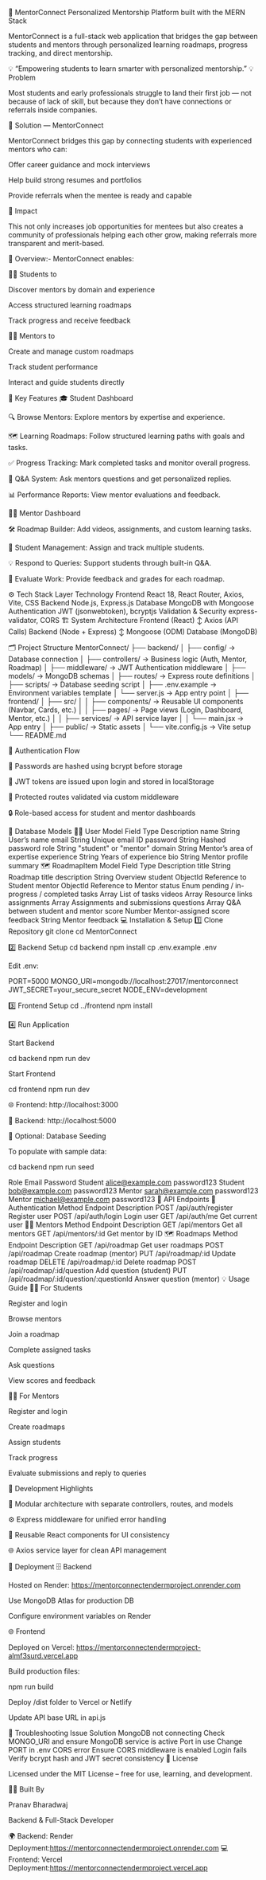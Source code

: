 🌟 MentorConnect
Personalized Mentorship Platform built with the MERN Stack

MentorConnect is a full-stack web application that bridges the gap between students and mentors through personalized learning roadmaps, progress tracking, and direct mentorship.

💡 “Empowering students to learn smarter with personalized mentorship.”
💡 Problem

Most students and early professionals struggle to land their first job — not because of lack of skill, but because they don’t have connections or referrals inside companies.

🚀 Solution — MentorConnect

MentorConnect bridges this gap by connecting students with experienced mentors who can:

Offer career guidance and mock interviews

Help build strong resumes and portfolios

Provide referrals when the mentee is ready and capable

🌱 Impact

This not only increases job opportunities for mentees but also creates a community of professionals helping each other grow, making referrals more transparent and merit-based.


🚀 Overview:-
MentorConnect enables:

👨‍🎓 Students to

Discover mentors by domain and experience

Access structured learning roadmaps

Track progress and receive feedback

🧑‍🏫 Mentors to

Create and manage custom roadmaps

Track student performance

Interact and guide students directly

🧩 Key Features
🎓 Student Dashboard

🔍 Browse Mentors: Explore mentors by expertise and experience.

🗺️ Learning Roadmaps: Follow structured learning paths with goals and tasks.

✅ Progress Tracking: Mark completed tasks and monitor overall progress.

💬 Q&A System: Ask mentors questions and get personalized replies.

📊 Performance Reports: View mentor evaluations and feedback.

🧑‍🏫 Mentor Dashboard

🛠️ Roadmap Builder: Add videos, assignments, and custom learning tasks.

🧾 Student Management: Assign and track multiple students.

💡 Respond to Queries: Support students through built-in Q&A.

🧮 Evaluate Work: Provide feedback and grades for each roadmap.

⚙️ Tech Stack
Layer	Technology
Frontend	React 18, React Router, Axios, Vite, CSS
Backend	Node.js, Express.js
Database	MongoDB with Mongoose
Authentication	JWT (jsonwebtoken), bcryptjs
Validation & Security	express-validator, CORS
🏗️ System Architecture
Frontend (React)
   ↕  Axios (API Calls)
Backend (Node + Express)
   ↕  Mongoose (ODM)
Database (MongoDB)

🗂️ Project Structure
MentorConnect/
├── backend/
│   ├── config/           → Database connection
│   ├── controllers/      → Business logic (Auth, Mentor, Roadmap)
│   ├── middleware/       → JWT Authentication middleware
│   ├── models/           → MongoDB schemas
│   ├── routes/           → Express route definitions
│   ├── scripts/          → Database seeding script
│   ├── .env.example      → Environment variables template
│   └── server.js         → App entry point
│
├── frontend/
│   ├── src/
│   │   ├── components/   → Reusable UI components (Navbar, Cards, etc.)
│   │   ├── pages/        → Page views (Login, Dashboard, Mentor, etc.)
│   │   ├── services/     → API service layer
│   │   └── main.jsx      → App entry
│   ├── public/           → Static assets
│   └── vite.config.js    → Vite setup
└── README.md

🔐 Authentication Flow

🔏 Passwords are hashed using bcrypt before storage

🪪 JWT tokens are issued upon login and stored in localStorage

🧭 Protected routes validated via custom middleware

🔒 Role-based access for student and mentor dashboards

🧠 Database Models
🧑‍💻 User Model
Field	Type	Description
name	String	User’s name
email	String	Unique email ID
password	String	Hashed password
role	String	"student" or "mentor"
domain	String	Mentor’s area of expertise
experience	String	Years of experience
bio	String	Mentor profile summary
🗺️ RoadmapItem Model
Field	Type	Description
title	String	Roadmap title
description	String	Overview
student	ObjectId	Reference to Student
mentor	ObjectId	Reference to Mentor
status	Enum	pending / in-progress / completed
tasks	Array	List of tasks
videos	Array	Resource links
assignments	Array	Assignments and submissions
questions	Array	Q&A between student and mentor
score	Number	Mentor-assigned score
feedback	String	Mentor feedback
💻 Installation & Setup
1️⃣ Clone Repository
git clone <repository-url>
cd MentorConnect

2️⃣ Backend Setup
cd backend
npm install
cp .env.example .env


Edit .env:

PORT=5000
MONGO_URI=mongodb://localhost:27017/mentorconnect
JWT_SECRET=your_secure_secret
NODE_ENV=development

3️⃣ Frontend Setup
cd ../frontend
npm install

4️⃣ Run Application

Start Backend

cd backend
npm run dev


Start Frontend

cd frontend
npm run dev


🌐 Frontend: http://localhost:3000

🔗 Backend: http://localhost:5000

🌱 Optional: Database Seeding

To populate with sample data:

cd backend
npm run seed

Role	Email	Password
Student	alice@example.com
	password123
Student	bob@example.com
	password123
Mentor	sarah@example.com
	password123
Mentor	michael@example.com
	password123
🔌 API Endpoints
🔐 Authentication
Method	Endpoint	Description
POST	/api/auth/register	Register user
POST	/api/auth/login	Login user
GET	/api/auth/me	Get current user
🧑‍🏫 Mentors
Method	Endpoint	Description
GET	/api/mentors	Get all mentors
GET	/api/mentors/:id	Get mentor by ID
🗺️ Roadmaps
Method	Endpoint	Description
GET	/api/roadmap	Get user roadmaps
POST	/api/roadmap	Create roadmap (mentor)
PUT	/api/roadmap/:id	Update roadmap
DELETE	/api/roadmap/:id	Delete roadmap
POST	/api/roadmap/:id/question	Add question (student)
PUT	/api/roadmap/:id/question/:questionId	Answer question (mentor)
💡 Usage Guide
👨‍🎓 For Students

Register and login

Browse mentors

Join a roadmap

Complete assigned tasks

Ask questions

View scores and feedback

🧑‍🏫 For Mentors

Register and login

Create roadmaps

Assign students

Track progress

Evaluate submissions and reply to queries

🧩 Development Highlights

🧱 Modular architecture with separate controllers, routes, and models

⚙️ Express middleware for unified error handling

🎨 Reusable React components for UI consistency

🌐 Axios service layer for clean API management

🧭 Deployment
🗄️ Backend

Hosted on Render: https://mentorconnectendermproject.onrender.com

Use MongoDB Atlas for production DB

Configure environment variables on Render

🌐 Frontend

Deployed on Vercel: https://mentorconnectendermproject-almf3surd.vercel.app

Build production files:

npm run build


Deploy /dist folder to Vercel or Netlify

Update API base URL in api.js

🧰 Troubleshooting
Issue	Solution
MongoDB not connecting	Check MONGO_URI and ensure MongoDB service is active
Port in use	Change PORT in .env
CORS error	Ensure CORS middleware is enabled
Login fails	Verify bcrypt hash and JWT secret consistency
🧾 License

Licensed under the MIT License – free for use, learning, and development.

👨‍💻 Built By

Pranav Bharadwaj

Backend & Full-Stack Developer

🌍 Backend: Render Deployment:https://mentorconnectendermproject.onrender.com
💻 Frontend: Vercel Deployment:https://mentorconnectendermproject.vercel.app
